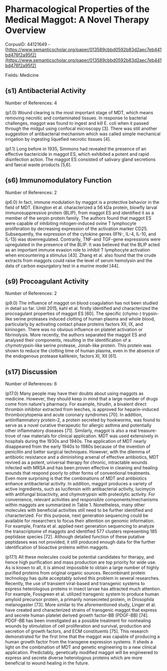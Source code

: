 # Pharmacological Properties of the Medical Maggot: A Novel Therapy Overview

CorpusID: 44121649 - [https://www.semanticscholar.org/paper/013589cbbd0592b83d2aec7eb441bd476f2a95f2](https://www.semanticscholar.org/paper/013589cbbd0592b83d2aec7eb441bd476f2a95f2)

Fields: Medicine

## (s1) Antibacterial Activity
Number of References: 4

(p1.0) Wound clearing is the most important stage of MDT, which means removing necrotic and contaminated tissues. In response to bacterial challenges, maggot was found to ingest and kill E. coli when it passed through the midgut using confocal microscopy [3]. There was still another suggestion of antibacterial mechanism which was called simple mechanical irrigation by ingesting liquefied necrotic tissues [4].

(p1.1) Long before in 1935, Simmons had revealed the presence of an effective bactericide in maggot ES, which exhibited a potent and rapid disinfection action. The maggot ES consisted of salivary gland secretions and faecal waste products [5,6].
## (s6) Immunomodulatory Function
Number of References: 2

(p6.0) In fact, immune modulation by maggot is a protective behavior in the field of MDT. Elkington et al. characterized a 56 kDa protein, blowfly larval immunosuppressive protein (BLIP), from maggot ES and identified it as a member of the serpin protein family. The authors found that maggot ES were capable of inhibiting mitogen-induced ovine T lymphocyte proliferation by decreasing expression of the activation marker CD25. Subsequently, the expression of the cytokine genes (IFN-, IL-4, IL-10, and IL-13) was downregulated. Contrarily, TNF-and TGF-gene expressions were upregulated in the presence of the BLIP. It was believed that the BLIP acted as an important immune evasion role to inhibit T lymphocyte activation when encountering a stimulus [43]. Zhang et al. also found that the crude extracts from maggots could raise the level of serum hemolysin and the data of carbon expurgatory test in a murine model [44].
## (s9) Procoagulant Activity
Number of References: 2

(p9.0) The influence of maggot on blood coagulation has not been studied in detail so far. Until 2015, kahl et al. firstly identified and characterized the procoagulant properties of maggot ES [60]. The specific (chymo-) trypsin-like serine proteases induced clotting of human plasma and whole blood, particularly by activating contact phase proteins factors XII, IX, and kininogen. There was no obvious influence on platelet activation or fibrinolysis. More recently, the authors separated the maggot ES and analysed their components, resulting in the identification of a chymotrypsin-like serine protease, Jonah-like protein. This protein was shown to reduce the clotting time of human plasma, even in the absence of the endogenous protease kallikrein, factors XI, XII [61].
## (s17) Discussion
Number of References: 6

(p17.0) Many people may have their doubts about using maggots as medicine. However, they should keep in mind that a large number of drugs come from nature's pharmacy. For example, hirudin, a bivalent direct thrombin inhibitor extracted from leeches, is approved for heparin-induced thrombocytopenia and acute coronary syndromes [70]. In addition, antiinflammatory protein-2, a protein secreted by hookworms, was found to serve as a novel curative therapeutic for allergic asthma and potentially other inflammatory diseases [71]. Similarly, maggot is also a real treasure-trove of raw materials for clinical application. MDT was used extensively in hospitals during the 1930s and 1940s. The application of MDT nearly disappeared from the early 1940s to 1980s because of the invention of penicillin and better surgical techniques. However, with the dilemma of antibiotic resistance and a diminishing arsenal of effective antibiotics, MDT revived as a potent, universal therapy for chronic, intractable wounds infected with MRSA and has been proven effective in cleaning and healing wounds that respond poorly to other forms of conventional treatments. Even more surprising is that the combinations of MDT and antibiotics enhance antibacterial activity. In addition, maggot produces a variety of active ingredients, such as lucifensin with antibacterial activity, lucimycin with antifungal bioactivity, and chymotrypsin with proteolytic activity. For convenience, relevant activities and responsible components/mechanisms within maggots are summarized in Table 1. Nonetheless, many other molecules with beneficial activities still need to be further identified and characterized. For this purpose, next generation sequencing could be available for researchers to focus their attention on genomic information. For example, Franta et al. applied next generation sequencing to analyze the transcriptome of maggots and identified 577 clusters representing 185 peptidase species [72]. Although detailed function of these putative peptidases was not provided, it still produced enough data for the further identification of bioactive proteins within maggots.

(p17.1) All these molecules could be potential candidates for therapy, and hence high purification and mass production are top priority for wide use. As is known to all, it is almost impossible to obtain a large number of highly purified proteins from original organic sources. Recombinant protein technology has quite acceptably solved this problem in several researches. Recently, the use of transient viral-based and transgenic systems to express heterologous proteins in insect larvae has attracted much attention. For example, Fossgreen et al. utilized transgenic system to produce human amyloid precursor protein, a primarily nonsecreted protein, in Drosophila melanogaster [73]. More similar to the aforementioned study, Linger et al. have created and characterized strains of transgenic maggot that express and secrete human platelet derived growth factor-BB (PDGF-BB) [74]. PDGF-BB has been investigated as a possible treatment for nonhealing wounds by stimulation of cell proliferation and survival, production and secretion of growth factors, and ECM constituents [75]. This research demonstrated for the first time that the maggot was capable of producing a human growth factor from the transgene expression systems. It sheds a light on the combination of MDT and genetic engineering to a new clinical application. Predictably, genetically modified maggot will be engineered to express and secrete diverse heterologous proteins which are more beneficial to wound healing in the future.
